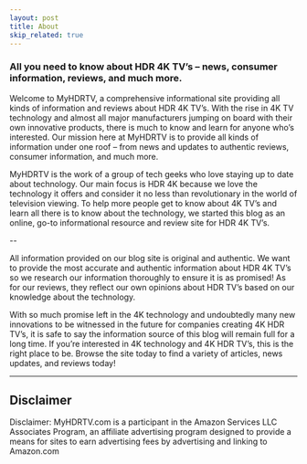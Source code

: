 ```yaml
---
layout: post
title: About
skip_related: true
---
```


### All you need to know about HDR 4K TV’s – news, consumer information, reviews, and much more. 
Welcome to MyHDRTV, a comprehensive informational site providing all kinds of information and reviews about HDR 4K TV’s. With the rise in 4K TV technology and almost all major manufacturers jumping on board with their own innovative products, there is much to know and learn for anyone who’s interested. Our mission here at MyHDRTV is to provide all kinds of information under one roof – from news and updates to authentic reviews, consumer information, and much more.MyHDRTV is the work of a group of tech geeks who love staying up to date about technology. Our main focus is HDR 4K because we love the technology it offers and consider it no less than revolutionary in the world of television viewing. To help more people get to know about 4K TV’s and learn all there is to know about the technology, we started this blog as an online, go-to informational resource and review site for HDR 4K TV’s. 

--

All information provided on our blog site is original and authentic. We want to provide the most accurate and authentic information about HDR 4K TV’s so we research our information thoroughly to ensure it is as promised! As for our reviews, they reflect our own opinions about HDR TV’s based on our knowledge about the technology.
With so much promise left in the 4K technology and undoubtedly many new innovations to be witnessed in the future for companies creating 4K HDR TV’s, it is safe to say the information source of this blog will remain full for a long time. If you’re interested in 4K technology and 4K HDR TV’s, this is the right place to be. Browse the site today to find a variety of articles, news updates, and reviews today!


---

## Disclaimer


Disclaimer: MyHDRTV.com is a participant in the Amazon Services LLC Associates Program, an affiliate advertising program designed to provide a means for sites to earn advertising fees by advertising and linking to Amazon.com

